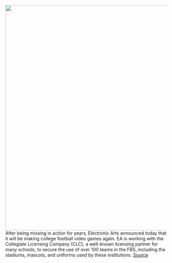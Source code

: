 <img src='https://cdn.vox-cdn.com/thumbor/gXUmogUzss9mG3Q8gJH4zhzO_0M=/0x0:1100x619/1200x800/filters:focal(462x222:638x398)/cdn.vox-cdn.com/uploads/chorus_image/image/68757818/ncaafb14_scrn_presentation_3_bmp_jpgcopy.1419979943.0.jpg' width='700px' /><br/>
After being missing in action for years, Electronic Arts announced today that it will be making college football video games again. EA is working with the Collegiate Licensing Company (CLC), a well-known licensing partner for many schools, to secure the use of over 100 teams in the FBS, including the stadiums, mascots, and uniforms used by these institutions.
<a href='https://www.theverge.com/2021/2/2/22262471/ea-sports-college-football-video-game-ncaa-players'> Source <a/>